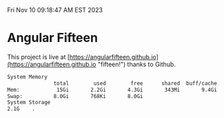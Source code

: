 Fri Nov 10 09:18:47 AM EST 2023

# Angular Fifteen


This project is live at [https://angularfifteen.github.io](https://angularfifteen.github.io "fifteen!") thanks to Github.

```bash
System Memory
               total        used        free      shared  buff/cache   available
Mem:            15Gi       2.2Gi       4.3Gi       343Mi       9.4Gi        13Gi
Swap:          8.0Gi       768Ki       8.0Gi
System Storage
2.1G	.
```
